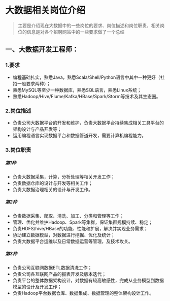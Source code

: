 大数据相关岗位介绍
===
>主要是介绍现在大数据中的一些岗位的要求、岗位描述和岗位职责，相关岗位的信息是对各个招聘网站中的一些要求做了一个总结  
## 一、大数据开发工程师：  
### 1.要求  
- 编程基础扎实，熟悉Java，熟悉Scala/Shell/Python语言中其中一种更好（社招一般要求两种）；  
- 熟悉MySQL等至少一种数据库，熟悉SQL语言，熟悉Linux系统；  
- 熟悉Hadoop/Hive/Flume/Kafka/HBase/Spark/Storm等技术及其生态圈。  
### 2.岗位描述  
- 负责公司大数据平台的开发和维护，负责大数据平台持续集成相关工具平台的架构设计与产品开发等；  
- 运用编程语言实现数据平台和数据管道开发，需要计算机编程能力。  
### 3.岗位职责  
##### 第1种  
- 负责大数据采集，计算，分析处理等相关开发工作；   
- 负责数据仓库的设计与开发等相关工作；   
- 负责大数据治理相关的设计与开发工作。  
##### 第2种  
- 负责数据采集、爬取、清洗、加工、分类和管理等工作；   	
- 管理、优化并维护Hadoop、Spark等集群，保证集群规模持续、稳定；  
- 负责HDFS/hive/HBase的功能、性能和扩展，解决并实现业务需求；  
- 协助建立数据模型，对数据进行挖掘、优化及统计；  
- 负责大数据平台运维以及日常数据运营等管理，及技术攻关。  
##### 第3种  
- 负责公司互联网数据ETL数据清洗工作；  
- 负责公司各互联网产品的报表开发及版本迭代；  
- 负责平台的整体数据架构设计，对数据有较高敏感性，完成从业务模型到数据模型的设计及开发工作；  
- 负责Hadoop平台数据仓库、数据集成、数据管理的整体架构设计工作。  



